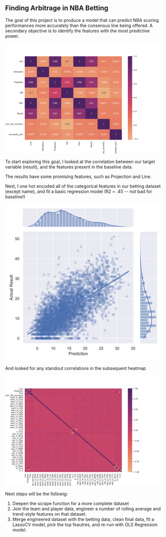 ## Finding Arbitrage in NBA Betting

The goal of this project is to produce a model that can predict NBA scoring performances more accurately than the consensus line being offered. A secondary objective is to identify the features with the most predictive power.

![](basecorr.svg)

To start exploring this goal, I looked at the correlation between our target variable (result), and the features present in the baseline data.

The results have some promising features, such as Projection and Line.

Next, I one hot encoded all of the categorical features in our betting dataset (except name), and fit a basic regression model (R2 = .45 -- not bad for baseline!)

![](lrplot.svg)

And looked for any standout correlations in the subsequent heatmap

![](ohe_corr.svg)

Next steps will be the followig:
1. Deepen the scrape function for a more complete dataset 
2. Join the team and player data, engineer a number of rolling average and trend-style features on that dataset. 
3. Merge engineered dataset with the betting data, clean final data, fit a LassoCV model, pick the top feautres, and re-run with OLS Regression model.
